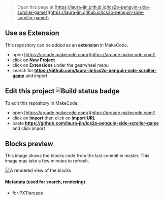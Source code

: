  


> Open this page at [https://laura-jin.github.io/ics2o-penguin-side-scroller-game/](https://laura-jin.github.io/ics2o-penguin-side-scroller-game/)

## Use as Extension

This repository can be added as an **extension** in MakeCode.

* open [https://arcade.makecode.com/](https://arcade.makecode.com/)
* click on **New Project**
* click on **Extensions** under the gearwheel menu
* search for **https://github.com/laura-jin/ics2o-penguin-side-scroller-game** and import

## Edit this project ![Build status badge](https://github.com/laura-jin/ics2o-penguin-side-scroller-game/workflows/MakeCode/badge.svg)

To edit this repository in MakeCode.

* open [https://arcade.makecode.com/](https://arcade.makecode.com/)
* click on **Import** then click on **Import URL**
* paste **https://github.com/laura-jin/ics2o-penguin-side-scroller-game** and click import

## Blocks preview

This image shows the blocks code from the last commit in master.
This image may take a few minutes to refresh.

![A rendered view of the blocks](https://github.com/laura-jin/ics2o-penguin-side-scroller-game/raw/master/.github/makecode/blocks.png)

#### Metadata (used for search, rendering)

* for PXT/arcade
<script src="https://makecode.com/gh-pages-embed.js"></script><script>makeCodeRender("{{ site.makecode.home_url }}", "{{ site.github.owner_name }}/{{ site.github.repository_name }}");</script>

